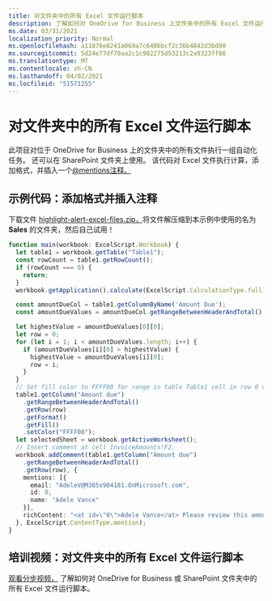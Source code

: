 ```yaml
---
title: 对文件夹中的所有 Excel 文件运行脚本
description: 了解如何对 OneDrive for Business 上文件夹中的所有 Excel 文件运行脚本。
ms.date: 03/31/2021
localization_priority: Normal
ms.openlocfilehash: a11876e8241a069a7c640bbcf2c36b4842d3bd90
ms.sourcegitcommit: 5d24e77df70aa2c1c982275d53213c2a9323ff86
ms.translationtype: MT
ms.contentlocale: zh-CN
ms.lasthandoff: 04/02/2021
ms.locfileid: "51571255"
---
```

# <a name="run-a-script-on-all-excel-files-in-a-folder"></a>对文件夹中的所有 Excel 文件运行脚本

此项目对位于 OneDrive for Business 上的文件夹中的所有文件执行一组自动化任务。 还可以在 SharePoint 文件夹上使用。
该代码对 Excel 文件执行计算，添加格式，并插入一个[@mentions注释。](https://support.microsoft.com/office/90701709-5dc1-41c7-aa48-b01d4a46e8c7)

## <a name="sample-code-add-formatting-and-insert-comment"></a>示例代码：添加格式并插入注释

下载文件 <a href="https://github.com/OfficeDev/office-scripts-docs/blob/master/docs/resources/samples/highlight-alert-excel-files.zip?raw=true">highlight-alert-excel-files.zip，</a>将文件解压缩到本示例中使用的名为 **Sales** 的文件夹，然后自己试用！

```TypeScript
function main(workbook: ExcelScript.Workbook) {
  let table1 = workbook.getTable("Table1");
  const rowCount = table1.getRowCount();
  if (rowCount === 0) {
    return;
  }
  workbook.getApplication().calculate(ExcelScript.CalculationType.full);

  const amountDueCol = table1.getColumnByName('Amount Due');
  const amountDueValues = amountDueCol.getRangeBetweenHeaderAndTotal().getValues();

  let highestValue = amountDueValues[0][0];
  let row = 0;
  for (let i = 1; i < amountDueValues.length; i++) {
    if (amountDueValues[i][0] > highestValue) {
      highestValue = amountDueValues[i][0];
      row = i;
    }
  }
  // Set fill color to FFFF00 for range in table Table1 cell in row 0 on column "Amount due".
  table1.getColumn("Amount due")
    .getRangeBetweenHeaderAndTotal()
    .getRow(row)
    .getFormat()
    .getFill()
    .setColor("FFFF00");
  let selectedSheet = workbook.getActiveWorksheet();
  // Insert comment at cell InvoiceAmounts!F2.
  workbook.addComment(table1.getColumn("Amount due")
    .getRangeBetweenHeaderAndTotal()
    .getRow(row), {
    mentions: [{
      email: "AdeleV@M365x904181.OnMicrosoft.com",
      id: 0,
      name: "Adele Vance"
    }],
    richContent: "<at id=\"0\">Adele Vance</at> Please review this amount"
  }, ExcelScript.ContentType.mention);
}
```

## <a name="training-video-run-a-script-on-all-excel-files-in-a-folder"></a>培训视频：对文件夹中的所有 Excel 文件运行脚本

[观看分步视频，](https://youtu.be/xMg711o7k6w) 了解如何对 OneDrive for Business 或 SharePoint 文件夹中的所有 Excel 文件运行脚本。
